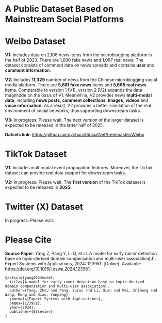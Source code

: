 # A Public Dataset Based on Mainstream Social Platforms

# Weibo Dataset

**V1:** Includes data on 2,106 news items from the microblogging platform in the half of 2023. There are 1,000 fake news and 1,067 real news. The dataset consists of comment data on news spreads and contains **user** and **comment information**.  

**V2:** Includes **11,329** number of news from the Chinese microblogging social media platform. There are **5,661 fake news** items and **5,668 real news** items. Comparable to version 1 (V1), version 2 (V2) expands the data magnitude on the basis of V1. Meanwhile, V2 provides news **multi-modal data**, including **news posts**, **comment collections**, **images**, **videos** and **voice information**. As a result, V2 provides a better simulation of the real environment of social networks, thus supporting downstream tasks. 

**V3:** In progress. Please wait. The next version of the larger dataset is expected to be released in the latter half of 2025.

**Datsets link:** https://github.com/yzhouli/SocialNet/tree/master/Weibo.

# TikTok Dataset

**V1:** Includes multimodal event propagation features. Moreover, the TikTok dataset can provide real data support for downstream tasks.

**V2:** In progress. Please wait. The **first version** of the TikTok dataset is expected to be released in **2025**.

# Twitter (X) Dataset

In progress. Please wait.

# Please Cite 

**Source Paper**: Yang Z, Pang Y, Li Q, et al. A model for early rumor detection base on topic-derived domain compensation and multi-user association[J]. Expert Systems with Applications, 2024: 123951. [Online]. Available: https://doi.org/10.1016/j.eswa.2024.123951.

```
@article{yang2024model,
  title={A model for early rumor detection base on topic-derived domain compensation and multi-user association},
  author={Yang, Zhou and Pang, Yucai and Li, Qian and Wei, Shihong and Wang, Rong and Xiao, Yunpeng},
  journal={Expert Systems with Applications},
  pages={123951},
  year={2024},
  publisher={Elsevier}
}
```

